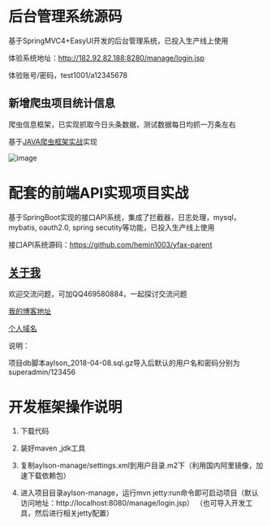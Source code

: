 # 后台管理系统源码

基于SpringMVC4+EasyUI开发的后台管理系统，已投入生产线上使用

体验系统地址：http://182.92.82.188:8280/manage/login.jsp

体验账号/密码，test1001/a12345678

## 新增爬虫项目统计信息

爬虫信息框架，已实现抓取今日头条数据，测试数据每日均抓一万条左右

基于[JAVA爬虫框架实战](https://github.com/hemin1003/java-spider)实现

![image](../aylson-manage/src/main/webapp/resources/images/WX20171115-170301.png)

# 配套的前端API实现项目实战

基于SpringBoot实现的接口API系统，集成了拦截器，日志处理，mysql，mybatis, oauth2.0, spring secutity等功能，已投入生产线上使用

接口API系统源码：https://github.com/hemin1003/yfax-parent

## [关于我](http://heminit.com/about/)

欢迎交流问题，可加QQ469580884，一起探讨交流问题

[我的博客地址](http://blog.csdn.net/hemin1003)

[个人域名](http://heminit.com)

说明：

项目db脚本aylson_2018-04-08.sql.gz导入后默认的用户名和密码分别为superadmin/123456

# 开发框架操作说明

1. 下载代码

2. 装好maven ,jdk工具

3. 复制aylson-manage/settings.xml到用户目录.m2下（利用国内阿里镜像，加速下载依赖包）

4. 进入项目目录aylson-manage，运行mvn jetty:run命令即可启动项目（默认访问地址：http://localhost:8080/manage/login.jsp）
（也可导入开发工具，然后进行相关jetty配置）